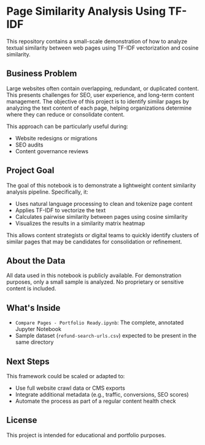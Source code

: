 # Page Similarity Analysis Using TF-IDF

This repository contains a small-scale demonstration of how to analyze textual similarity between web pages using TF-IDF vectorization and cosine similarity.

## Business Problem

Large websites often contain overlapping, redundant, or duplicated content. This presents challenges for SEO, user experience, and long-term content management. The objective of this project is to identify similar pages by analyzing the text content of each page, helping organizations determine where they can reduce or consolidate content.

This approach can be particularly useful during:
- Website redesigns or migrations
- SEO audits
- Content governance reviews

## Project Goal

The goal of this notebook is to demonstrate a lightweight content similarity analysis pipeline. Specifically, it:
- Uses natural language processing to clean and tokenize page content
- Applies TF-IDF to vectorize the text
- Calculates pairwise similarity between pages using cosine similarity
- Visualizes the results in a similarity matrix heatmap

This allows content strategists or digital teams to quickly identify clusters of similar pages that may be candidates for consolidation or refinement.

## About the Data

All data used in this notebook is publicly available. For demonstration purposes, only a small sample is analyzed. No proprietary or sensitive content is included.

## What's Inside

- `Compare Pages - Portfolio Ready.ipynb`: The complete, annotated Jupyter Notebook
- Sample dataset (`refund-search-urls.csv`) expected to be present in the same directory

## Next Steps

This framework could be scaled or adapted to:
- Use full website crawl data or CMS exports
- Integrate additional metadata (e.g., traffic, conversions, SEO scores)
- Automate the process as part of a regular content health check

## License

This project is intended for educational and portfolio purposes.

